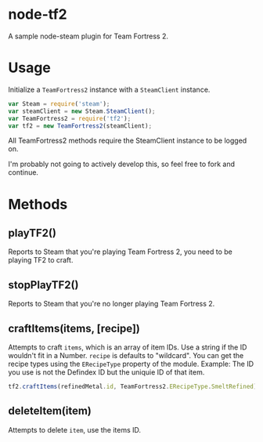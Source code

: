 node-tf2
========

A sample node-steam plugin for Team Fortress 2.

# Usage

Initialize a `TeamFortress2` instance with a `SteamClient` instance.

```js
var Steam = require('steam');
var steamClient = new Steam.SteamClient();
var TeamFortress2 = require('tf2');
var tf2 = new TeamFortress2(steamClient);
```

All TeamFortress2 methods require the SteamClient instance to be logged on.

I'm probably not going to actively develop this, so feel free to fork and continue.

# Methods

## playTF2()

Reports to Steam that you're playing Team Fortress 2, you need to be playing TF2 to craft.

## stopPlayTF2()

Reports to Steam that you're no longer playing Team Fortress 2.

## craftItems(items, [recipe])

Attempts to craft `items`, which is an array of item IDs. Use a string if the ID wouldn't fit in a Number. `recipe` is defaults to "wildcard". You can get the recipe types using the `ERecipeType` property of the module. Example:
The ID you use is not the Defindex ID but the uniquie ID of that item.
``` javascript
tf2.craftItems(refinedMetal.id, TeamFortress2.ERecipeType.SmeltRefined)
```

## deleteItem(item)

Attempts to delete `item`, use the items ID.
